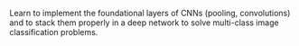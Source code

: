 Learn to implement the foundational layers of CNNs (pooling, convolutions) and to stack them properly in a deep network to solve multi-class image classification problems.
